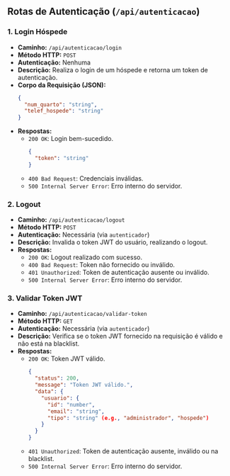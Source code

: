 ## Rotas de Autenticação (`/api/autenticacao`)

### 1. Login Hóspede
- **Caminho:** `/api/autenticacao/login`
- **Método HTTP:** `POST`
- **Autenticação:** Nenhuma
- **Descrição:** Realiza o login de um hóspede e retorna um token de autenticação.
- **Corpo da Requisição (JSON):**
  ```json
  {
    "num_quarto": "string",
    "telef_hospede": "string"
  }
  ```
- **Respostas:**
  - `200 OK`: Login bem-sucedido.
    ```json
    {
      "token": "string"
    }
    ```
  - `400 Bad Request`: Credenciais inválidas.
  - `500 Internal Server Error`: Erro interno do servidor.

### 2. Logout
- **Caminho:** `/api/autenticacao/logout`
- **Método HTTP:** `POST`
- **Autenticação:** Necessária (via `autenticador`)
- **Descrição:** Invalida o token JWT do usuário, realizando o logout.
- **Respostas:**
  - `200 OK`: Logout realizado com sucesso.
  - `400 Bad Request`: Token não fornecido ou inválido.
  - `401 Unauthorized`: Token de autenticação ausente ou inválido.
  - `500 Internal Server Error`: Erro interno do servidor.

### 3. Validar Token JWT
- **Caminho:** `/api/autenticacao/validar-token`
- **Método HTTP:** `GET`
- **Autenticação:** Necessária (via `autenticador`)
- **Descrição:** Verifica se o token JWT fornecido na requisição é válido e não está na blacklist.
- **Respostas:**
  - `200 OK`: Token JWT válido.
    ```json
    {
      "status": 200,
      "message": "Token JWT válido.",
      "data": {
        "usuario": {
          "id": "number",
          "email": "string",
          "tipo": "string" (e.g., "administrador", "hospede")
        }
      }
    }
    ```
  - `401 Unauthorized`: Token de autenticação ausente, inválido ou na blacklist.
  - `500 Internal Server Error`: Erro interno do servidor.


